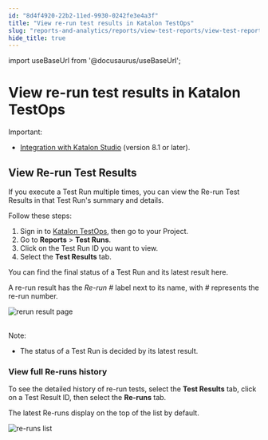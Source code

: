 ```yaml
---
id: "8d4f4920-22b2-11ed-9930-0242fe3e4a3f"
title: "View re-run test results in Katalon TestOps"
slug: "reports-and-analytics/reports/view-test-reports/view-test-reports-in-katalon-testops/view-re-run-test-results-in-katalon-testops"
hide_title: true
---
```

import useBaseUrl from '@docusaurus/useBaseUrl';


# <a id="id" class="anchor_top_offset"/><a id="ariaid-title1" class="anchor_top_offset"/>View re-run test results in <span xmlns="http://www.w3.org/1999/xhtml" className="ph">Katalon TestOps</span> 

<div xmlns="http://www.w3.org/1999/xhtml" className="note important note_important"><span className="note__title">Important:</span> 
  <ul className="ul"><li className="li"><p className="p"><a className="xref" href="/docs/reports-and-analytics/reports/upload-test-reports/upload-test-results-from-katalon-studio-to-katalon-testops-manually">Integration
          with Katalon Studio</a> (version 8.1 or later).</p></li></ul>
</div>

## <a id="id_1" class="anchor_top_offset"/>View Re-run Test Results

<p xmlns="http://www.w3.org/1999/xhtml" className="p">If you execute a Test Run multiple times, you can view the   Re-run Test Results in that Test Run's summary and details.</p> 
<p xmlns="http://www.w3.org/1999/xhtml" className="p">Follow these steps:</p> 
<ol xmlns="http://www.w3.org/1999/xhtml" className="ol"><li className="li">Sign in to <a className="xref j-external-link" href="https://testops.katalon.io/login" target="_blank">Katalon       TestOps</a>, then go to your Project.</li><li className="li">Go to <strong className="ph b">Reports</strong> &gt; <strong className="ph b">Test       Runs</strong>.</li><li className="li">Click on the Test Run ID you want to view.</li><li className="li">Select the <strong className="ph b">Test Results</strong> tab.</li></ol> 
<p xmlns="http://www.w3.org/1999/xhtml" className="p">You can find the final status of a Test Run and its latest   result here.</p> 
<p xmlns="http://www.w3.org/1999/xhtml" className="p">A re-run result has the <em className="ph i">Re-run #</em> label next to its   name, with <em className="ph i">#</em> represents the re-run number.</p> 
<p xmlns="http://www.w3.org/1999/xhtml" className="p">   <img className="image" src={useBaseUrl("https://github.com/katalon-studio/docs-images/raw/master/katalon-analytics/docs/testops-june-release-rerun-results/Overview%2520rerun%2520result-2.png")} alt="rerun result page" /><br /><br /> </p> 
<div xmlns="http://www.w3.org/1999/xhtml" className="note note note_note"><span className="note__title">Note:</span> 
  <ul className="ul"><li className="li"><p className="p">The status of a Test Run is decided by its latest result.</p></li></ul>
</div>
      

### <a id="id_2" class="anchor_top_offset"/>View full Re-runs history

      
        
<p xmlns="http://www.w3.org/1999/xhtml" className="p">To see the detailed history of re-run tests, select the   <strong className="ph b">Test Results</strong> tab, click on a Test Result ID, then   select the <strong className="ph b">Re-runs</strong> tab.</p> 
        
<p xmlns="http://www.w3.org/1999/xhtml" className="p">The latest Re-runs display on the top of the list by   default.</p> 
        
<p xmlns="http://www.w3.org/1999/xhtml" className="p">   <img className="image" src={useBaseUrl("https://github.com/katalon-studio/docs-images/raw/master/katalon-analytics/docs/testops-june-release-rerun-results/All%2520rerun%2520results%2520log-2.png")} alt="re-runs list" /><br /><br /> </p> 
      
    
